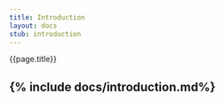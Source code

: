 ```yaml
---
title: Introduction
layout: docs 
stub: introduction
---
```

{{page.title}}

{% include docs/introduction.md%}
---